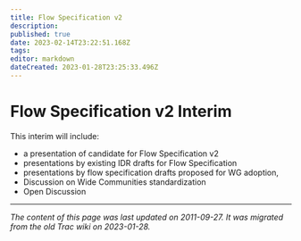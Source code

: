 ```yaml
---
title: Flow Specification v2
description: 
published: true
date: 2023-02-14T23:22:51.168Z
tags: 
editor: markdown
dateCreated: 2023-01-28T23:25:33.496Z
---
```


# Flow Specification v2 Interim 
This interim will include:

- a presentation of candidate for Flow Specification v2
- presentations by existing IDR drafts for Flow Specification
- presentations by flow specification drafts proposed for WG adoption,
- Discussion on Wide Communities standardization
- Open Discussion
&nbsp;
&nbsp;
&nbsp;

---

*The content of this page was last updated on 2011-09-27. It was migrated from the old Trac wiki on 2023-01-28.*